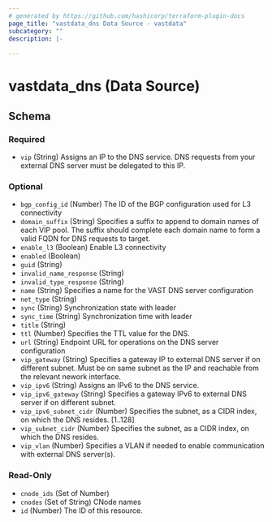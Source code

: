 ```yaml
---
# generated by https://github.com/hashicorp/terraform-plugin-docs
page_title: "vastdata_dns Data Source - vastdata"
subcategory: ""
description: |-
  
---
```


# vastdata_dns (Data Source)





<!-- schema generated by tfplugindocs -->
## Schema

### Required

- `vip` (String) Assigns an IP to the DNS service. DNS requests from your external DNS server must be delegated to this IP.

### Optional

- `bgp_config_id` (Number) The ID of the BGP configuration used for L3 connectivity
- `domain_suffix` (String) Specifies a suffix to append to domain names of each VIP pool. The suffix should complete each domain name to form a valid FQDN for DNS requests to target.
- `enable_l3` (Boolean) Enable L3 connectivity
- `enabled` (Boolean)
- `guid` (String)
- `invalid_name_response` (String)
- `invalid_type_response` (String)
- `name` (String) Specifies a name for the VAST DNS server configuration
- `net_type` (String)
- `sync` (String) Synchronization state with leader
- `sync_time` (String) Synchronization time with leader
- `title` (String)
- `ttl` (Number) Specifies the TTL value for the DNS.
- `url` (String) Endpoint URL for operations on the DNS server configuration
- `vip_gateway` (String) Specifies a gateway IP to external DNS server if on different subnet. Must be on same subnet as the IP and reachable from the relevant nework interface.
- `vip_ipv6` (String) Assigns an IPv6 to the DNS service.
- `vip_ipv6_gateway` (String) Specifies a gateway IPv6 to external DNS server if on different subnet.
- `vip_ipv6_subnet_cidr` (Number) Specifies the subnet, as a CIDR index, on which the DNS resides. [1..128]
- `vip_subnet_cidr` (Number) Specifies the subnet, as a CIDR index, on which the DNS resides.
- `vip_vlan` (Number) Specifies a VLAN if needed to enable communication with external DNS server(s).

### Read-Only

- `cnode_ids` (Set of Number)
- `cnodes` (Set of String) CNode names
- `id` (Number) The ID of this resource.
